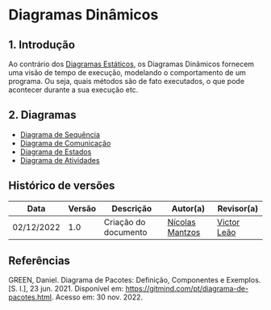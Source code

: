 # Diagramas Dinâmicos

## 1. Introdução
Ao contrário dos [Diagramas Estáticos](modelagem/iniciativas_extras/diagramas_estaticos.md), os Diagramas Dinâmicos fornecem uma visão de tempo de execução, modelando o comportamento de um programa. Ou seja, quais métodos são de fato executados, o que pode acontecer durante a sua execução etc.

## 2. Diagramas

- [Diagrama de Sequência](https://unbarqdsw2022-2.github.io/2022.2_G5_SoftSteakHouse/#/modelagem/diagramas_dinamicos/diagrama-sequencia)
- [Diagrama de Comunicação](https://unbarqdsw2022-2.github.io/2022.2_G5_SoftSteakHouse/#/modelagem/diagramas_dinamicos/comunicacao)
- [Diagrama de Estados]()
- [Diagrama de Atividades](https://unbarqdsw2022-2.github.io/2022.2_G5_SoftSteakHouse/#/modelagem/diagramas_dinamicos/comunicacao)


## Histórico de versões
| Data       | Versão |      Descrição       | Autor(a)                                      | Revisor(a) |
|------------| ------ | -------------------- |-----------------------------------------------|------------|
| 02/12/2022 | 1.0    | Criação do documento | [Nícolas Mantzos](https://github.com/ngm1450) | [Victor Leão](https://github.com/victorleaoo) |

## Referências

GREEN, Daniel. Diagrama de Pacotes: Definição, Componentes e Exemplos. [S. l.], 23 jun. 2021. Disponível em: https://gitmind.com/pt/diagrama-de-pacotes.html. Acesso em: 30 nov. 2022.
